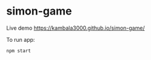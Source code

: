 # simon-game

Live demo <a href="https://kambala3000.github.io/simon-game/">https://kambala3000.github.io/simon-game/</a>

<p>To run app: </p>
<pre><code>npm start</code></pre>

